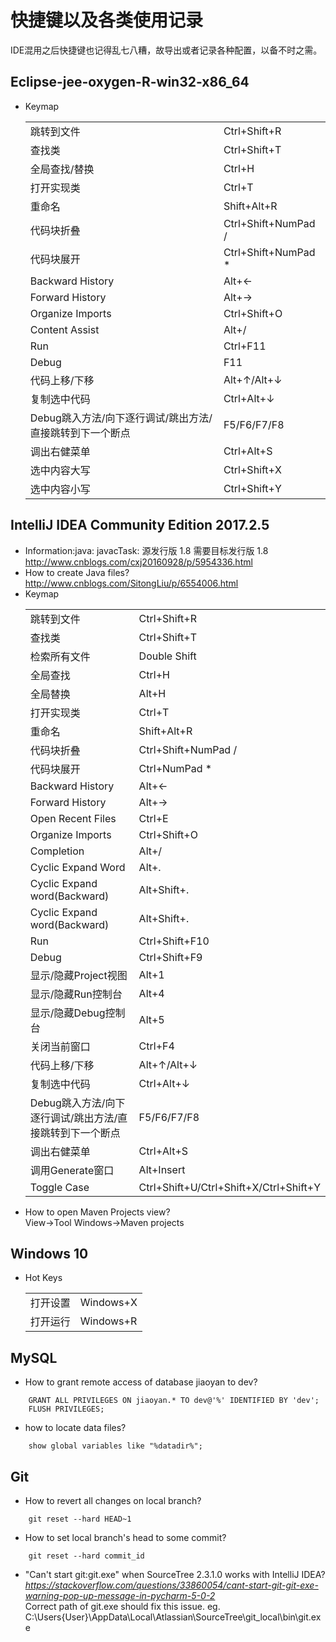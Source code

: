 # 快捷键以及各类使用记录
IDE混用之后快捷键也记得乱七八糟，故导出或者记录各种配置，以备不时之需。  
## Eclipse-jee-oxygen-R-win32-x86_64
+	Keymap  
	<table>
		<tr><td>跳转到文件</td><td>Ctrl+Shift+R</td></tr>
		<tr><td>查找类</td><td>Ctrl+Shift+T</td></tr>
		<tr><td>全局查找/替换</td><td>Ctrl+H</td></tr>
		<tr><td>打开实现类</td><td>Ctrl+T</td></tr>
		<tr><td>重命名</td><td>Shift+Alt+R</td></tr>
		<tr><td>代码块折叠</td><td>Ctrl+Shift+NumPad /</td></tr>
		<tr><td>代码块展开</td><td>Ctrl+Shift+NumPad *</td></tr>
		<tr><td>Backward History</td><td>Alt+←</td></tr>
		<tr><td>Forward History</td><td>Alt+→</td></tr>
		<tr><td>Organize Imports</td><td>Ctrl+Shift+O</td></tr>
		<tr><td>Content Assist</td><td>Alt+/</td></tr>
		<tr><td>Run</td><td>Ctrl+F11</td></tr>
		<tr><td>Debug</td><td>F11</td></tr>
		<tr><td>代码上移/下移</td><td>Alt+↑/Alt+↓</td></tr>
		<tr><td>复制选中代码</td><td>Ctrl+Alt+↓</td></tr>
		<tr><td>Debug跳入方法/向下逐行调试/跳出方法/直接跳转到下一个断点</td><td>F5/F6/F7/F8</td></tr>
		<tr><td>调出右健菜单</td><td>Ctrl+Alt+S</td></tr>
		<tr><td>选中内容大写</td><td>Ctrl+Shift+X</td></tr>
		<tr><td>选中内容小写</td><td>Ctrl+Shift+Y</td></tr>
	</table>

## IntelliJ IDEA Community Edition 2017.2.5
+	Information:java: javacTask: 源发行版 1.8 需要目标发行版 1.8  
	http://www.cnblogs.com/cxj20160928/p/5954336.html  
+	How to create Java files?  
	http://www.cnblogs.com/SitongLiu/p/6554006.html  
+	Keymap  
	<table>
		<tr><td>跳转到文件</td><td>Ctrl+Shift+R</td></tr>
		<tr><td>查找类</td><td>Ctrl+Shift+T</td></tr>
		<tr><td>检索所有文件</td><td>Double Shift</td></tr>
		<tr><td>全局查找</td><td>Ctrl+H</td></tr>
		<tr><td>全局替换</td><td>Alt+H</td></tr>
		<tr><td>打开实现类</td><td>Ctrl+T</td></tr>
		<tr><td>重命名</td><td>Shift+Alt+R</td></tr>
		<tr><td>代码块折叠</td><td>Ctrl+Shift+NumPad /</td></tr>
		<tr><td>代码块展开</td><td>Ctrl+NumPad *</td></tr>
		<tr><td>Backward History</td><td>Alt+←</td></tr>
		<tr><td>Forward History</td><td>Alt+→</td></tr>
		<tr><td>Open Recent Files</td><td>Ctrl+E</td></tr>
		<tr><td>Organize Imports</td><td>Ctrl+Shift+O</td></tr>
		<tr><td>Completion</td><td>Alt+/</td></tr>
		<tr><td>Cyclic Expand Word</td><td>Alt+.</td></tr>
		<tr><td>Cyclic Expand word(Backward)</td><td>Alt+Shift+.</td></tr>
		<tr><td>Cyclic Expand word(Backward)</td><td>Alt+Shift+.</td></tr>
		<tr><td>Run</td><td>Ctrl+Shift+F10</td></tr>
		<tr><td>Debug</td><td>Ctrl+Shift+F9</td></tr>
		<tr><td>显示/隐藏Project视图</td><td>Alt+1</td></tr>
		<tr><td>显示/隐藏Run控制台</td><td>Alt+4</td></tr>
		<tr><td>显示/隐藏Debug控制台</td><td>Alt+5</td></tr>
		<tr><td>关闭当前窗口</td><td>Ctrl+F4</td></tr>
		<tr><td>代码上移/下移</td><td>Alt+↑/Alt+↓</td></tr>
		<tr><td>复制选中代码</td><td>Ctrl+Alt+↓</td></tr>
		<tr><td>Debug跳入方法/向下逐行调试/跳出方法/直接跳转到下一个断点</td><td>F5/F6/F7/F8</td></tr>
		<tr><td>调出右健菜单</td><td>Ctrl+Alt+S</td></tr>
		<tr><td>调用Generate窗口</td><td>Alt+Insert</td></tr>
		<tr><td>Toggle Case</td><td>Ctrl+Shift+U/Ctrl+Shift+X/Ctrl+Shift+Y</td></tr>
	</table> 
+	How to open Maven Projects view?  
	View->Tool Windows->Maven projects  

## Windows 10
+	Hot Keys
	<table>
		<tr><td>打开设置</td><td>Windows+X</td></tr>
		<tr><td>打开运行</td><td>Windows+R</td></tr>
	</table>

## MySQL
+	How to grant remote access of database jiaoyan to dev?
```	
	GRANT ALL PRIVILEGES ON jiaoyan.* TO dev@'%' IDENTIFIED BY 'dev';  
	FLUSH PRIVILEGES;
```  
+	how to locate data files?
```	
	show global variables like "%datadir%";
```	

## Git
+	How to revert all changes on local branch?  
```	
	git reset --hard HEAD~1
```
+	How to set local branch's head to some commit?
```
	git reset --hard commit_id
```
+	"Can't start git:git.exe" when SourceTree 2.3.1.0 works with IntelliJ IDEA?
	*https://stackoverflow.com/questions/33860054/cant-start-git-git-exe-warning-pop-up-message-in-pycharm-5-0-2*  
	Correct path of git.exe should fix this issue. eg. C:\Users\{User}\AppData\Local\Atlassian\SourceTree\git_local\bin\git.exe